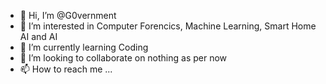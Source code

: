 - 👋 Hi, I’m @G0vernment
- 👀 I’m interested in Computer Forencics, Machine Learning, Smart Home AI and AI
- 🌱 I’m currently learning Coding
- 💞️ I’m looking to collaborate on nothing as per now
- 📫 How to reach me ...

<!---
G0vernment/G0vernment is a ✨ special ✨ repository because its `README.md` (this file) appears on your GitHub profile.
You can click the Preview link to take a look at your changes.
--->
